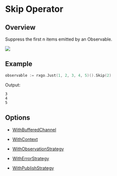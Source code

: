 # Skip Operator

## Overview

Suppress the first n items emitted by an Observable.

![](http://reactivex.io/documentation/operators/images/skip.png)

## Example

```go
observable := rxgo.Just(1, 2, 3, 4, 5)().Skip(2)
```

Output:

```
3
4
5
```

## Options

* [WithBufferedChannel](options.md#withbufferedchannel)

* [WithContext](options.md#withcontext)

* [WithObservationStrategy](options.md#withobservationstrategy)

* [WithErrorStrategy](options.md#witherrorstrategy)

* [WithPublishStrategy](options.md#withpublishstrategy)